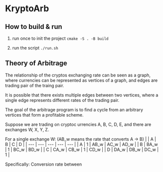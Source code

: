 # KryptoArb

## How to build & run

1. run once to init the project
`cmake -S . -B build` 

2. run the script
`./run.sh`

## Theory of Arbitrage


The relationship of the cryptos exchanging rate can be seen as a graph, where currencies
can be represented as vertices of a graph, and edges are trading pair of the
traing pair. 

It is possible that there exists multiple edges between two vertices, where a
single edge represents different rates of the trading pair.


The goal of the arbitrage program is to find a cycle from an arbitrary
vertices that form a profitable scheme.

Suppose we are trading on cryptoc urrencies A, B, C, D, E, and there are exchanges W, X, Y, Z.

For a single exchange W: (AB_w means the rate that converts A -> B)
|     | A   | B   | C   | D |
| --- | --- | --- | --- | --- |
| A | 1 | AB_w | AC_w | AD_w |
| B | BA_w | 1 | BC_w | BD_w |
| C | CA_w | CB_w | 1 | CD_w |
| D | DA_w | DB_w | DC_w | 1 |

Specifically:
Conversion rate between 




